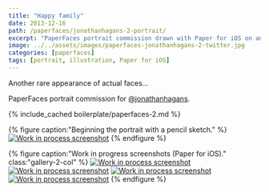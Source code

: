 ```yaml
---
title: "Happy family"
date: 2013-12-16
path: /paperfaces/jonathanhagans-2-portrait/
excerpt: "PaperFaces portrait commission drawn with Paper for iOS on an iPad."
image: ../../assets/images/paperfaces-jonathanhagans-2-twitter.jpg
categories: [paperfaces]
tags: [portrait, illustration, Paper for iOS]
---
```


Another rare appearance of actual faces…

PaperFaces portrait commission for <a href="https://twitter.com/jonathanhagans">@jonathanhagans</a>.

{% include_cached boilerplate/paperfaces-2.md %}

{% figure caption:"Beginning the portrait with a pencil sketch." %}
[![Work in process screenshot](../../assets/images/paperfaces-jonathanhagans-2-process-1-750.jpg)](../../assets/images/paperfaces-jonathanhagans-2-process-1-lg.jpg)
{% endfigure %}

{% figure caption:"Work in progress screenshots (Paper for iOS)." class:"gallery-2-col" %}
[![Work in process screenshot](../../assets/images/paperfaces-jonathanhagans-2-process-2-600.jpg)](../../assets/images/paperfaces-jonathanhagans-2-process-2-lg.jpg)
[![Work in process screenshot](../../assets/images/paperfaces-jonathanhagans-2-process-3-600.jpg)](../../assets/images/paperfaces-jonathanhagans-2-process-3-lg.jpg)
[![Work in process screenshot](../../assets/images/paperfaces-jonathanhagans-2-process-4-600.jpg)](../../assets/images/paperfaces-jonathanhagans-2-process-4-lg.jpg)
[![Work in process screenshot](../../assets/images/paperfaces-jonathanhagans-2-process-5-600.jpg)](../../assets/images/paperfaces-jonathanhagans-2-process-5-lg.jpg)
{% endfigure %}
